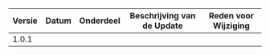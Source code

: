 | Versie | Datum       | Onderdeel           | Beschrijving van de Update                          | Reden voor Wijziging                            |
|--------|-------------|---------------------|----------------------------------------------------|-------------------------------------------------|
| 1.0.1  |             |                     |                                                     |                                                 |

